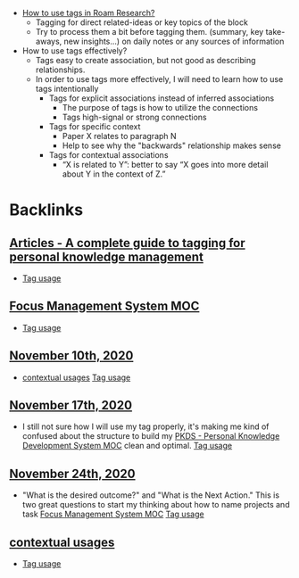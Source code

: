 - [How to use tags in Roam Research?](<How to use tags in Roam Research?.md>)
    - Tagging for direct related-ideas or key topics of the block
    - Try to process them a bit before tagging them. (summary, key take-aways, new insights...) on daily notes or any sources of information
- How to use tags effectively?
    - Tags easy to create association, but not good as describing relationships.
    - In order to use tags more effectively, I will need to learn how to use tags intentionally
        - Tags for explicit associations instead of inferred associations
            - The purpose of tags is how to utilize the connections
            - Tags high-signal or strong connections
        - Tags for specific context
            - Paper X relates to paragraph N
            - Help to see why the "backwards" relationship makes sense
        - Tags for contextual associations
            - “X is related to Y”: better to say “X goes into more detail about Y in the context of Z.”

# Backlinks
## [Articles - A complete guide to tagging for personal knowledge management](<Articles - A complete guide to tagging for personal knowledge management.md>)
- [Tag usage](<Tag usage.md>)

## [Focus Management System MOC](<Focus Management System MOC.md>)
- [Tag usage](<Tag usage.md>)

## [November 10th, 2020](<November 10th, 2020.md>)
- [contextual usages](<contextual usages.md>) [Tag usage](<Tag usage.md>)

## [November 17th, 2020](<November 17th, 2020.md>)
- I still not sure how I will use my tag properly, it's making me kind of confused about the structure to build my [PKDS - Personal Knowledge Development System MOC](<PKDS - Personal Knowledge Development System MOC.md>) clean and optimal. [Tag usage](<Tag usage.md>)

## [November 24th, 2020](<November 24th, 2020.md>)
- "What is the desired outcome?" and "What is the Next Action." This is two great questions to start my thinking about how to name projects and task [Focus Management System MOC](<Focus Management System MOC.md>) [Tag usage](<Tag usage.md>)

## [contextual usages](<contextual usages.md>)
- [Tag usage](<Tag usage.md>)

